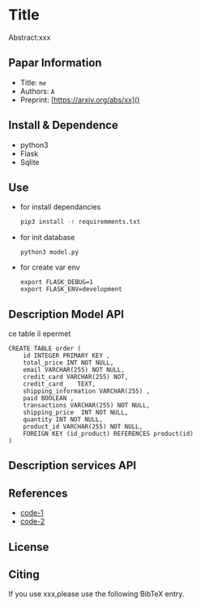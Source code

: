 Title
===
Abstract:xxx
## Papar Information
- Title:  `me`
- Authors:  `A`
- Preprint: [https://arxiv.org/abs/xx]()


## Install & Dependence
- python3
- Flask
- Sqlite



## Use
- for install dependancies
  ```bash
  pip3 install -r requiremments.txt

  ```
- for init database
  ```
  python3 model.py
  ```
- for create var env
  ```
  export FLASK_DEBUG=1
  export FLASK_ENV=development  
  ```


## Description Model API
ce table il epermet 
```
CREATE TABLE order (    
    id INTEGER PRIMARY KEY ,
    total_price INT NOT NULL,
    email VARCHAR(255) NOT NULL,
    credit_card VARCHAR(255) NOT,
    credit_card_   TEXT,
    shipping_information VARCHAR(255) ,
    paid BOOLEAN ,
    transactions VARCHAR(255) NOT NULL,
    shipping_price  INT NOT NULL,
    quantity INT NOT NULL,
    product_id VARCHAR(255) NOT NULL,
    FOREIGN KEY (id_product) REFERENCES product(id)
)  
  ```


## Description services API


## References
- [code-1](https://github.com)
- [code-2](https://github.com)
  
## License

## Citing
If you use xxx,please use the following BibTeX entry.
```
```
